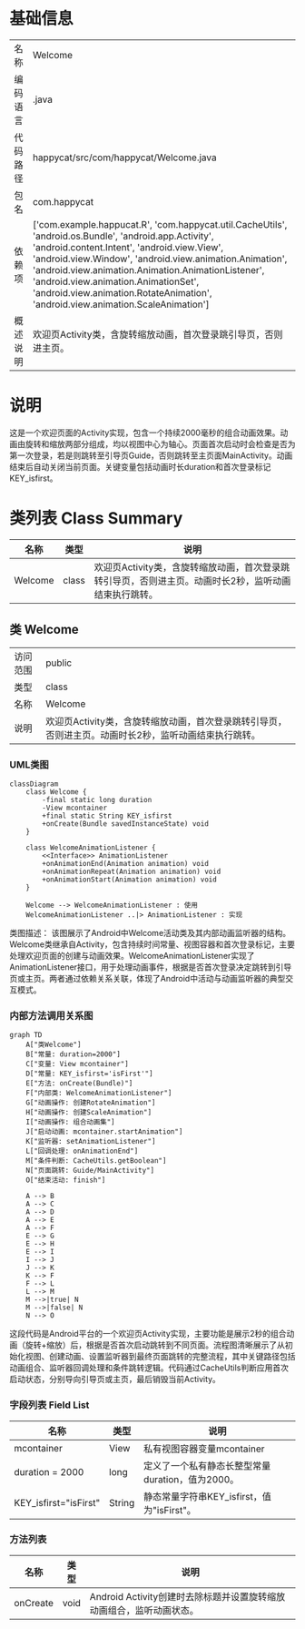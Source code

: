 # 基础信息

|      |      |
|------|------|
| 名称 | Welcome |
| 编码语言 | .java |
| 代码路径 | happycat/src/com/happycat/Welcome.java |
| 包名 | com.happycat |
| 依赖项 | ['com.example.happucat.R', 'com.happycat.util.CacheUtils', 'android.os.Bundle', 'android.app.Activity', 'android.content.Intent', 'android.view.View', 'android.view.Window', 'android.view.animation.Animation', 'android.view.animation.Animation.AnimationListener', 'android.view.animation.AnimationSet', 'android.view.animation.RotateAnimation', 'android.view.animation.ScaleAnimation'] |
| 概述说明 | 欢迎页Activity类，含旋转缩放动画，首次登录跳引导页，否则进主页。 |

# 说明

这是一个欢迎页面的Activity实现，包含一个持续2000毫秒的组合动画效果。动画由旋转和缩放两部分组成，均以视图中心为轴心。页面首次启动时会检查是否为第一次登录，若是则跳转至引导页Guide，否则跳转至主页面MainActivity。动画结束后自动关闭当前页面。关键变量包括动画时长duration和首次登录标记KEY_isfirst。

# 类列表 Class Summary

| 名称   | 类型  | 说明 |
|-------|------|-------------|
| Welcome | class | 欢迎页Activity类，含旋转缩放动画，首次登录跳转引导页，否则进主页。动画时长2秒，监听动画结束执行跳转。 |



## 类 Welcome

|      |      |
|------|------|
| 访问范围 | public |
| 类型 | class |
| 名称 | Welcome |
| 说明 | 欢迎页Activity类，含旋转缩放动画，首次登录跳转引导页，否则进主页。动画时长2秒，监听动画结束执行跳转。 |


### UML类图

```mermaid
classDiagram
    class Welcome {
        -final static long duration
        -View mcontainer
        +final static String KEY_isfirst
        +onCreate(Bundle savedInstanceState) void
    }

    class WelcomeAnimationListener {
        <<Interface>> AnimationListener
        +onAnimationEnd(Animation animation) void
        +onAnimationRepeat(Animation animation) void
        +onAnimationStart(Animation animation) void
    }

    Welcome --> WelcomeAnimationListener : 使用
    WelcomeAnimationListener ..|> AnimationListener : 实现
```

类图描述：
该图展示了Android中Welcome活动类及其内部动画监听器的结构。Welcome类继承自Activity，包含持续时间常量、视图容器和首次登录标记，主要处理欢迎页面的创建与动画效果。WelcomeAnimationListener实现了AnimationListener接口，用于处理动画事件，根据是否首次登录决定跳转到引导页或主页。两者通过依赖关系关联，体现了Android中活动与动画监听器的典型交互模式。


### 内部方法调用关系图

```mermaid
graph TD
    A["类Welcome"]
    B["常量: duration=2000"]
    C["变量: View mcontainer"]
    D["常量: KEY_isfirst='isFirst'"]
    E["方法: onCreate(Bundle)"]
    F["内部类: WelcomeAnimationListener"]
    G["动画操作: 创建RotateAnimation"]
    H["动画操作: 创建ScaleAnimation"]
    I["动画操作: 组合动画集"]
    J["启动动画: mcontainer.startAnimation"]
    K["监听器: setAnimationListener"]
    L["回调处理: onAnimationEnd"]
    M["条件判断: CacheUtils.getBoolean"]
    N["页面跳转: Guide/MainActivity"]
    O["结束活动: finish"]

    A --> B
    A --> C
    A --> D
    A --> E
    A --> F
    E --> G
    E --> H
    E --> I
    I --> J
    J --> K
    K --> F
    F --> L
    L --> M
    M -->|true| N
    M -->|false| N
    N --> O
```

这段代码是Android平台的一个欢迎页Activity实现，主要功能是展示2秒的组合动画（旋转+缩放）后，根据是否首次启动跳转到不同页面。流程图清晰展示了从初始化视图、创建动画、设置监听器到最终页面跳转的完整流程，其中关键路径包括动画组合、监听器回调处理和条件跳转逻辑。代码通过CacheUtils判断应用首次启动状态，分别导向引导页或主页，最后销毁当前Activity。

### 字段列表 Field List

| 名称  | 类型  | 说明 |
|-------|-------|------|
| mcontainer | View | 私有视图容器变量mcontainer |
| duration = 2000 | long | 定义了一个私有静态长整型常量duration，值为2000。 |
| KEY_isfirst="isFirst" | String | 静态常量字符串KEY_isfirst，值为"isFirst"。 |

### 方法列表

| 名称  | 类型  | 说明 |
|-------|-------|------|
| onCreate | void | Android Activity创建时去除标题并设置旋转缩放动画组合，监听动画状态。 |




